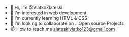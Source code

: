 - 👋 Hi, I’m @VlatkoZlateski
- 👀 I’m interested in web development
- 🌱 I’m currently learning HTML & CSS
- 💞️ I’m looking to collaborate on ...Open source Projects
- 📫 How to reach me  zlateskivlatko123@gmail.com

<!---
VlatkoZlateski/VlatkoZlateski is a ✨ special ✨ repository because its `README.md` (this file) appears on your GitHub profile.
You can click the Preview link to take a look at your changes.
--->

